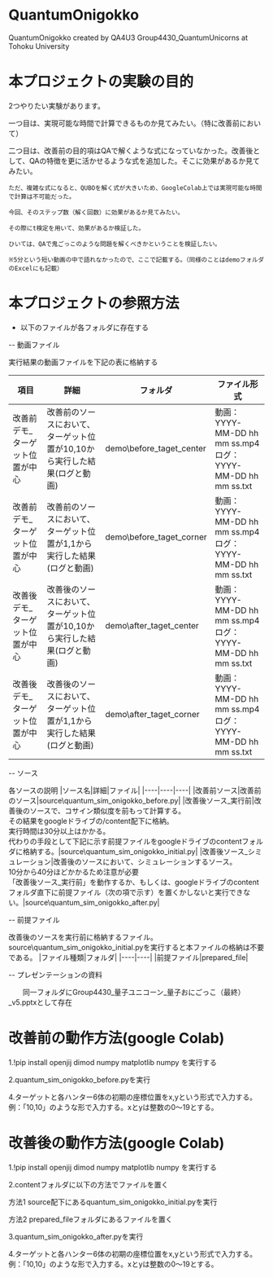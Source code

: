 # QuantumOnigokko
QuantumOnigokko created by QA4U3 Group4430_QuantumUnicorns at Tohoku University 

# 本プロジェクトの実験の目的

2つやりたい実験があります。

一つ目は、実現可能な時間で計算できるものか見てみたい。（特に改善前において）

二つ目は、改善前の目的項はQAで解くような式になっていなかった。改善後として、QAの特徴を更に活かせるような式を追加した。そこに効果があるか見てみたい。

    ただ、複雑な式になると、QUBOを解く式が大きいため、GoogleColab上では実現可能な時間で計算は不可能だった。

    今回、そのステップ数（解く回数）に効果があるか見てみたい。

    その際にt検定を用いて、効果があるか検証した。

    ひいては、QAで鬼ごっこのような問題を解くべきかということを検証したい。

    ※5分という短い動画の中で語れなかったので、ここで記載する。（同様のことはdemoフォルダのExcelにも記載）



# 本プロジェクトの参照方法

- 以下のファイルが各フォルダに存在する


-- 動画ファイル

  実行結果の動画ファイルを下記の表に格納する

|項目|詳細|フォルダ|ファイル形式|
|----|----|----|----|
|改善前デモ_ターゲット位置が中心|改善前のソースにおいて、<br>ターゲット位置が10,10から実行した結果(ログと動画)|demo\before_taget_center|動画：YYYY-MM-DD hh mm ss.mp4<br>ログ：YYYY-MM-DD hh mm ss.txt|
|改善前デモ_ターゲット位置が中心|改善前のソースにおいて、<br>ターゲット位置が1,1から実行した結果(ログと動画)|demo\before_taget_corner|動画：YYYY-MM-DD hh mm ss.mp4<br>ログ：YYYY-MM-DD hh mm ss.txt|
|改善後デモ_ターゲット位置が中心|改善後のソースにおいて、<br>ターゲット位置が10,10から実行した結果(ログと動画)|demo\after_taget_center|動画：YYYY-MM-DD hh mm ss.mp4<br>ログ：YYYY-MM-DD hh mm ss.txt|
|改善後デモ_ターゲット位置が中心|改善後のソースにおいて、<br>ターゲット位置が1,1から実行した結果(ログと動画)|demo\after_taget_corner|動画：YYYY-MM-DD hh mm ss.mp4<br>ログ：YYYY-MM-DD hh mm ss.txt|



-- ソース

  各ソースの説明
|ソース名|詳細|ファイル|
|----|----|----|
|改善前ソース|改善前のソース|source\quantum_sim_onigokko_before.py|
|改善後ソース_実行前|改善後のソースで、コサイン類似度を前もって計算する。<br>その結果をgoogleドライブの/content配下に格納。<br>実行時間は30分以上はかかる。<br>代わりの手段として下記に示す前提ファイルをgoogleドライブのcontentフォルダに格納する。|source\quantum_sim_onigokko_initial.py|
|改善後ソース_シミュレーション|改善後のソースにおいて、シミュレーションするソース。<br>10分から40分ほどかかるため注意が必要<br>「改善後ソース_実行前」を動作するか、もしくは、googleドライブのcontentフォルダ直下に前提ファイル（次の項で示す）を置くかしないと実行できない。|source\quantum_sim_onigokko_after.py|



-- 前提ファイル

  改善後のソースを実行前に格納するファイル。source\quantum_sim_onigokko_initial.pyを実行すると本ファイルの格納は不要である。
|ファイル種類|フォルダ|
|----|----|
|前提ファイル|prepared_file|


-- プレゼンテーションの資料

　　同一フォルダにGroup4430_量子ユニコーン_量子おにごっこ（最終）_v5.pptxとして存在

# 改善前の動作方法(google Colab)

1.!pip install openjij dimod numpy matplotlib numpy を実行する

2.quantum_sim_onigokko_before.pyを実行

4.ターゲットと各ハンター6体の初期の座標位置をx,yという形式で入力する。例：「10,10」のような形で入力する。xとyは整数の0～19とする。

# 改善後の動作方法(google Colab)

1.!pip install openjij dimod numpy matplotlib numpy を実行する

2.contentフォルダに以下の方法でファイルを置く

方法1 source配下にあるquantum_sim_onigokko_initial.pyを実行

方法2 prepared_fileフォルダにあるファイルを置く

3.quantum_sim_onigokko_after.pyを実行

4.ターゲットと各ハンター6体の初期の座標位置をx,yという形式で入力する。例：「10,10」のような形で入力する。xとyは整数の0～19とする。
